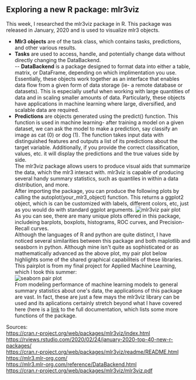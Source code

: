## Exploring a new R package: mlr3viz
This week, I researched the mlr3viz package in R. This package was released in January, 2020 and is used to visualize mlr3 objects.<br/>
- **Mlr3 objects** are of the task class, which contains tasks, predictions, and other various results.<br/>
- **Tasks** are used to access, handle, and potentially change data without directly changing the DataBackend.<br/>
-- **DataBackend** is a package designed to format data into either a table, matrix, or DataFrame, depending on which implimentation you use.
Essentially, these objects work together as an interface that enables data flow from a given form of data storage (ie- a remote database or datasets). This is especially useful when working with large quantities of data and in scaling smaller amounts of data. Particularly, these objects have applications in machine learning where large, diversified, and scalable data are required.<br/>
- **Predictions** are objects generated using the predict() function. This function is used in machine learning- after training a model on a given dataset, we can ask the model to make a prediction, say classify an image as cat (0) or dog (1). The function takes input data with distinguished features and outputs a list of its predictions about the target variable. Additionally, if you provide the correct classification, values, etc. it will display the predictions and the true values side by side.<br/>
The mlr3viz package allows users to produce visual aids that summarize the data, which the mlr3 interact with. mlr3viz is capable of producing several handy summary statistics, such as quantiles in within a data distribution, and more.<br/>
After importing the package, you can produce the following plots by calling the autoplot(your_mlr3_object) function. This returns a ggplot2 object, which is can be customized with labels, different colors, etc, just as you would do with standard ggplot arguments.
![mlr3viz pair plot](https://rviews.rstudio.com/2020/02/24/january-2020-top-40-new-r-packages/mlr3viz.png)<br/>
As you can see, there are many unique plots offered in this package, includeing barplots, boxplots, histograms, ROC curves, and Precision-Recall curves.<br/>
Although the languages of R and python are quite distinct, I have noticed several similarities between this package and both maplotlib and seasborn in python. Although mine isn't quite as sophisticated or as mathematically advanced as the above plot, my pair plot below highlights some of the shared graphical capabiliteis of these libraries. <br/>
This pairplot is from my final project for Applied Machine Learning, which I took this summer:<br/>
![seaborn pair plot](https://aeraposo.github.io/Data-440-Raposo/pair_plot_example.png)<br/>
From modeling performance of machine learning models to general summary statistics about one's data, the applications of this package are vast. In fact, these are just a few mays the mlr3viz library can be used and its aplications certainly stretch beyond what I have covered here (here is a [link](https://cran.r-project.org/web/packages/mlr3viz/mlr3viz.pdf) to the full documentation, which lists some more functions of the package.<br/>

Sources:<br/>
https://cran.r-project.org/web/packages/mlr3viz/index.html <br/>
https://rviews.rstudio.com/2020/02/24/january-2020-top-40-new-r-packages/ <br/>
https://cran.r-project.org/web/packages/mlr3viz/readme/README.html <br/>
https://mlr3.mlr-org.com/ <br/>
https://mlr3.mlr-org.com/reference/DataBackend.html <br/>
https://cran.r-project.org/web/packages/mlr3viz/mlr3viz.pdf <br/>
